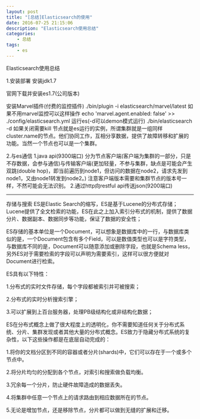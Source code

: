 ```yaml
---
layout: post
title: "[总结]Elasticsearch的使用"
date: 2016-07-25 21:15:06 
description: "Elasticsearch使用总结"
categories: 
    - 总结
tags:
    - es
---
```


Elasticsearch使用总结

<!--more-->


1.安装部署
安装jdk1.7

官网下载并安装es1.7(公司版本)

安装Marvel插件(付费的监控插件)
./bin/plugin -i elasticsearch/marvel/latest
如果不用marvel监控可以这样操作
echo 'marvel.agent.enabled: false' >> ./config/elasticsearch.yml
运行es(-d可以demon模式运行)
./bin/elasticsearch -d
如果关闭需要kill 
节点就是es运行的实例，所谓集群就是一组同样cluster.name的节点。他们协同工作，互相分享数据，提供了故障转移和扩展的功能。当然一个节点也可以是一个集群。

2.与es通信
1.java api(9300端口)
分为节点客户端(客户端为集群的一部分，只是不存数据，会参与通信)与传输客户端(更加轻量，不参与集群，缺点是可能会产生双跳(double hop)，即当前遍历到node1，但访问的数据在node2，请求先发到node1，又由node1转发到node2。)
注意客户端版本需要和集群节点的版本号一样，不然可能会无法识别。
2.通过http向restful api传送json(9200端口)

------------------------


存储与搜索
ES是Elastic Search的缩写，ES是基于Lucene的分布式存储；Lucene提供了全文检索的功能，ES在此之上加入索引分布式的机制，提供了数据分片、数据副本、数据同步等功能，保证了数据的安全性；

ES存储的基本单位是一个Document，可以想象是数据库中的一行，与数据库类似的是，一个Document包含有多个Field，可以是数值类型也可以是字符类型，与数据库不同的是，Document可以随意添加或删除字段，也就是Schema less，另外ES对于需要检索的字段可以声明为需要索引，这样可以很方便就对Document进行检索。

ES具有以下特性： 

1.分布式的实时文件存储，每个字段都被索引并可被搜索；

2.分布式的实时分析搜索引擎；

3.可以扩展到上百台服务器，处理PB级结构化或非结构化数据；

ES在分布式概念上做了很大程度上的透明化，你不需要知道任何关于分布式系统、分片、集群发现或者其他大量的分布式概念。ES致力于隐藏分布式系统的复杂性，以下这些操作都是在底层自动完成的：

1.将你的文档分区到不同的容器或者分片(shards)中，它们可以存在于一个或多个节点中。

2.将分片均匀的分配到各个节点，对索引和搜索做负载均衡。

3.冗余每一个分片，防止硬件故障造成的数据丢失。

4.将集群中任意一个节点上的请求路由到相应数据所在的节点。

5.无论是增加节点，还是移除节点，分片都可以做到无缝的扩展和迁移。












